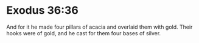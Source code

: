 # Exodus 36:36

And for it he made four pillars of acacia and overlaid them with gold. Their hooks were of gold, and he cast for them four bases of silver.

